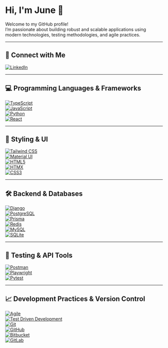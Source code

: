 # Hi, I'm June 👋

Welcome to my GitHub profile!  
I’m passionate about building robust and scalable applications using modern technologies, testing methodologies, and agile practices.

---

## 🔗 Connect with Me

[![LinkedIn](https://img.shields.io/badge/LinkedIn-0A66C2?style=for-the-badge&logo=linkedin&logoColor=white)](https://www.linkedin.com/in/yourlinkedin/)

---

## 💻 Programming Languages & Frameworks

[![TypeScript](https://img.shields.io/badge/TypeScript-3178C6?style=for-the-badge&logo=typescript&logoColor=white)](https://www.typescriptlang.org/)  
[![JavaScript](https://img.shields.io/badge/JavaScript-F7DF1E?style=for-the-badge&logo=javascript&logoColor=black)](https://developer.mozilla.org/en-US/docs/Web/JavaScript)  
[![Python](https://img.shields.io/badge/Python-3776AB?style=for-the-badge&logo=python&logoColor=white)](https://www.python.org/)  
[![React](https://img.shields.io/badge/React-61DAFB?style=for-the-badge&logo=react&logoColor=black)](https://reactjs.org/)  

---

## 🎨 Styling & UI

[![Tailwind CSS](https://img.shields.io/badge/Tailwind_CSS-38B2AC?style=for-the-badge&logo=tailwind-css&logoColor=white)](https://tailwindcss.com/)  
[![Material UI](https://img.shields.io/badge/Material_UI-0081CB?style=for-the-badge&logo=mui&logoColor=white)](https://mui.com/)  
[![HTML5](https://img.shields.io/badge/HTML5-E34F26?style=for-the-badge&logo=html5&logoColor=white)](https://developer.mozilla.org/en-US/docs/Web/Guide/HTML/HTML5)  
[![HTMX](https://img.shields.io/badge/HTMX-99EDC3?style=for-the-badge&logo=htmx&logoColor=black)](https://htmx.org/)  
[![CSS3](https://img.shields.io/badge/CSS3-1572B6?style=for-the-badge&logo=css3&logoColor=white)](https://developer.mozilla.org/en-US/docs/Web/CSS)

---

## 🛠️ Backend & Databases

[![Django](https://img.shields.io/badge/Django-092E20?style=for-the-badge&logo=django&logoColor=white)](https://www.djangoproject.com/)  
[![PostgreSQL](https://img.shields.io/badge/PostgreSQL-336791?style=for-the-badge&logo=postgresql&logoColor=white)](https://www.postgresql.org/)  
[![Prisma](https://img.shields.io/badge/Prisma-2D3748?style=for-the-badge&logo=prisma&logoColor=blue)](https://www.prisma.io/)  
[![Redis](https://img.shields.io/badge/Redis-DC382D?style=for-the-badge&logo=redis&logoColor=white)](https://redis.io/)  
[![MySQL](https://img.shields.io/badge/MySQL-4479A1?style=for-the-badge&logo=mysql&logoColor=white)](https://www.mysql.com/)  
[![SQLite](https://img.shields.io/badge/SQLite-003B57?style=for-the-badge&logo=sqlite&logoColor=white)](https://www.sqlite.org/index.html)

---

## 🧪 Testing & API Tools

[![Postman](https://img.shields.io/badge/Postman-FF6C37?style=for-the-badge&logo=postman&logoColor=white)](https://www.postman.com/)  
[![Playwright](https://img.shields.io/badge/Playwright-000000?style=for-the-badge&logo=playwright&logoColor=white)](https://playwright.dev/)  
[![Pytest](https://img.shields.io/badge/Pytest-50546C?style=for-the-badge&logo=pytest&logoColor=white)](https://docs.pytest.org/)  

---

## 📈 Development Practices & Version Control

[![Agile](https://img.shields.io/badge/Agile-FF6600?style=for-the-badge)](https://www.agilealliance.org/agile101/)  
[![Test Driven Development](https://img.shields.io/badge/Test_Driven_Development-007ACC?style=for-the-badge)](https://en.wikipedia.org/wiki/Test-driven_development)  
[![Git](https://img.shields.io/badge/Git-F05032?style=for-the-badge&logo=git&logoColor=white)](https://git-scm.com/)  
[![GitHub](https://img.shields.io/badge/GitHub-181717?style=for-the-badge&logo=github&logoColor=white)](https://github.com/)  
[![Bitbucket](https://img.shields.io/badge/Bitbucket-0052CC?style=for-the-badge&logo=bitbucket&logoColor=white)](https://bitbucket.org/)  
[![GitLab](https://img.shields.io/badge/GitLab-FCA121?style=for-the-badge&logo=gitlab&logoColor=white)](https://gitlab.com/)

